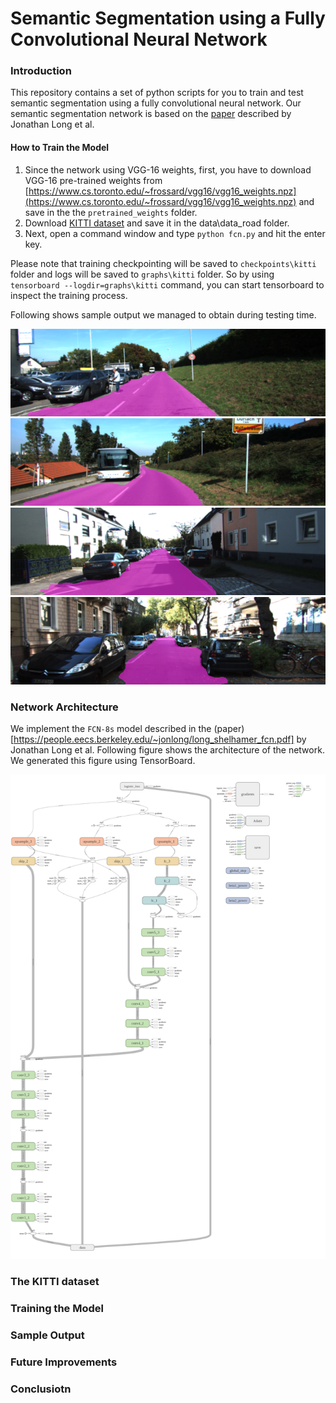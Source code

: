 # Semantic Segmentation using a Fully Convolutional Neural Network

### Introduction
This repository contains a set of python scripts for you to train and test semantic segmentation using a fully convolutional neural network. Our semantic segmentation network is based on the [paper](https://people.eecs.berkeley.edu/~jonlong/long_shelhamer_fcn.pdf) described by Jonathan Long et al.

#### How to Train the Model
1. Since the network using VGG-16 weights, first, you have to download VGG-16 pre-trained weights from [https://www.cs.toronto.edu/~frossard/vgg16/vgg16_weights.npz](https://www.cs.toronto.edu/~frossard/vgg16/vgg16_weights.npz) and save in the the `pretrained_weights` folder.
2. Download [KITTI dataset](http://www.cvlibs.net/datasets/kitti/eval_road.php) and save it in the data\data_road folder.
3. Next, open a command window and type `python fcn.py` and hit the enter key.

Please note that training checkpointing will be saved to `checkpoints\kitti` folder and logs will be saved to `graphs\kitti` folder. So by using `tensorboard --logdir=graphs\kitti` command, you can start tensorboard to inspect the training process.

Following shows sample output we managed to obtain during testing time.

![img_1](./sample_output/um_000014.png)
![img_1](./sample_output/um_000032.png)
![img_1](./sample_output/uu_000022.png)
![img_1](./sample_output/uu_000099.png)

### Network Architecture

We implement the `FCN-8s` model described in the (paper)[https://people.eecs.berkeley.edu/~jonlong/long_shelhamer_fcn.pdf] by Jonathan Long et al. Following figure shows the architecture of the network. We generated this figure using TensorBoard.

![architecture](./images/fcn_graph.png)

### The KITTI dataset

### Training the Model

### Sample Output

### Future Improvements

### Conclusiotn

